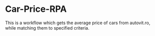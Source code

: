 # Car-Price-RPA
This is a workflow which gets the average price of cars from autovit.ro, while matching them to specified criteria.

